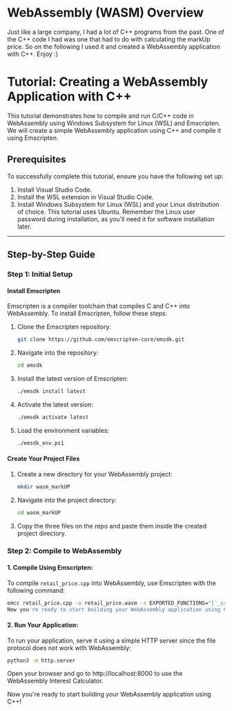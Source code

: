# WebAssembly (WASM) Overview
Just like a large company, I had a lot of C++ programs from the past. One of the C++ code I had was one that had to do with calculating the markUp price. So on the following I used it and created a WebAssembly application with C++. Enjoy :)

# Tutorial: Creating a WebAssembly Application with C++

This tutorial demonstrates how to compile and run C/C++ code in WebAssembly using Windows Subsystem for Linux (WSL) and Emscripten. We will create a simple WebAssembly application using C++ and compile it using Emscripten.

## Prerequisites
To successfully complete this tutorial, ensure you have the following set up:
1. Install Visual Studio Code.
2. Install the WSL extension in Visual Studio Code.
3. Install Windows Subsystem for Linux (WSL) and your Linux distribution of choice. This tutorial uses Ubuntu. Remember the Linux user password during installation, as you'll need it for software installation later.

---

## Step-by-Step Guide

### Step 1: Initial Setup

#### Install Emscripten
Emscripten is a compiler toolchain that compiles C and C++ into WebAssembly. To install Emscripten, follow these steps:

1. Clone the Emscripten repository:
    ```bash
    git clone https://github.com/emscripten-core/emsdk.git
    ```
2. Navigate into the repository:
    ```bash
    cd emsdk
    ```
3. Install the latest version of Emscripten:
    ```bash
    ./emsdk install latest
    ```
4. Activate the latest version:
    ```bash
    ./emsdk activate latest
    ```
5. Load the environment variables:
    ```bash
    ./emsdk_env.ps1
    ```

#### Create Your Project Files
1. Create a new directory for your WebAssembly project:
    ```bash
    mkdir wasm_markUP
    ```
2. Navigate into the project directory:
    ```bash
    cd wasm_markUP
    ```
3. Copy the three files on the repo and paste them inside the created project directory.


### Step 2: Compile to WebAssembly

#### 1. Compile Using Emscripten:
To compile `retail_price.cpp` into WebAssembly, use Emscripten with the following command:
```bash
emcc retail_price.cpp -o retail_price.wasm -s EXPORTED_FUNCTIONS="['_calculateRetail']" --no-entry -s STANDALONE_WASM
Now you're ready to start building your WebAssembly application using C++!
```

#### 2.	Run Your Application:
To run your application, serve it using a simple HTTP server since the file protocol does not work with WebAssembly:
```bash
python3 -m http.server
```
Open your browser and go to http://localhost:8000 to use the WebAssembly Interest Calculator.

Now you're ready to start building your WebAssembly application using C++!
